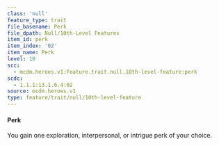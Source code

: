 ```yaml
---
class: 'null'
feature_type: trait
file_basename: Perk
file_dpath: Null/10th-Level Features
item_id: perk
item_index: '02'
item_name: Perk
level: 10
scc:
  - mcdm.heroes.v1:feature.trait.null.10th-level-feature:perk
scdc:
  - 1.1.1:13.1.6.4:02
source: mcdm.heroes.v1
type: feature/trait/null/10th-level-feature
---
```


#### Perk

You gain one exploration, interpersonal, or intrigue perk of your choice.
